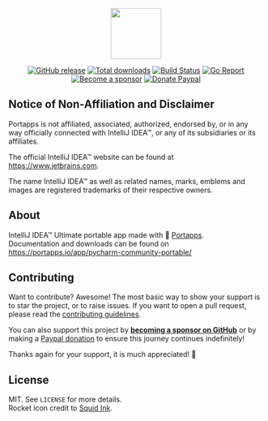 <p align="center"><a href="https://portapps.io/app/pycharm-community-portable/" target="_blank"><img width="100" src="https://github.com/portapps/pycharm-community-portable/blob/master/res/papp.png"></a></p>

<p align="center">
  <a href="https://portapps.io/app/pycharm-community-portable/#download"><img src="https://img.shields.io/github/release/portapps/pycharm-community-portable.svg?style=flat-square" alt="GitHub release"></a>
  <a href="https://portapps.io/app/pycharm-community-portable/#download"><img src="https://img.shields.io/github/downloads/portapps/pycharm-community-portable/total.svg?style=flat-square" alt="Total downloads"></a>
  <a href="https://github.com/portapps/pycharm-community-portable/actions?workflow=build"><img src="https://img.shields.io/github/actions/workflow/status/portapps/pycharm-community-portable/build.yml?label=build&logo=github&style=flat-square" alt="Build Status"></a>
  <a href="https://goreportcard.com/report/github.com/portapps/pycharm-community-portable"><img src="https://goreportcard.com/badge/github.com/portapps/pycharm-community-portable?style=flat-square" alt="Go Report"></a>
  <br /><a href="https://github.com/sponsors/crazy-max"><img src="https://img.shields.io/badge/sponsor-crazy--max-181717.svg?logo=github&style=flat-square" alt="Become a sponsor"></a>
  <a href="https://www.paypal.me/crazyws"><img src="https://img.shields.io/badge/donate-paypal-00457c.svg?logo=paypal&style=flat-square" alt="Donate Paypal"></a>
</p>

## Notice of Non-Affiliation and Disclaimer

Portapps is not affiliated, associated, authorized, endorsed by, or in any way officially connected with IntelliJ IDEA™, or any of its subsidiaries or its affiliates.

The official IntelliJ IDEA™ website can be found at https://www.jetbrains.com.

The name IntelliJ IDEA™ as well as related names, marks, emblems and images are registered trademarks of their respective owners.

## About

IntelliJ IDEA™ Ultimate portable app made with 🚀 [Portapps](https://portapps.io).<br />
Documentation and downloads can be found on https://portapps.io/app/pycharm-community-portable/

## Contributing

Want to contribute? Awesome! The most basic way to show your support is to star the project, or to raise issues. If
you want to open a pull request, please read the [contributing guidelines](https://portapps.io/doc/contribute/).

You can also support this project by [**becoming a sponsor on GitHub**](https://github.com/sponsors/crazy-max) or by
making a [Paypal donation](https://www.paypal.me/crazyws) to ensure this journey continues indefinitely!

Thanks again for your support, it is much appreciated! :pray:

## License

MIT. See `LICENSE` for more details.<br />
Rocket icon credit to [Squid Ink](http://thesquid.ink).
